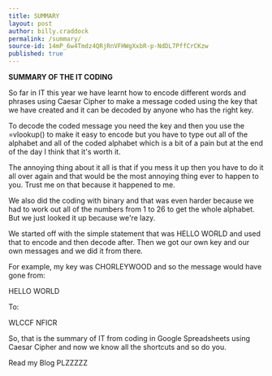 ```yaml
---
title: SUMMARY
layout: post
author: billy.craddock
permalink: /summary/
source-id: 14mP_6w4Tmdz4QRjRnVFHWgXxbR-p-NdDL7PffCrCKzw
published: true
---
```

**SUMMARY OF THE IT CODING**

So far in IT this year we have learnt how to encode different words and phrases using Caesar Cipher to make a message coded using the key that we have created and it can be decoded by anyone who has the right key.

To decode the coded message you need the key and then you use the =vlookup() to make it easy to encode but you have to type out all of the alphabet and all of the coded alphabet which is a bit of a pain but at the end of the day I think that it's worth it.

The annoying thing about it all is that if you mess it up then you have to do it all over again and that would be the most annoying thing ever to happen to you. Trust me on that because it happened to me.

We also did the coding with binary and that was even harder because we had to work out all of the numbers from 1 to 26 to get the whole alphabet. But we just looked it up because we're lazy.

We started off with the simple statement that was HELLO WORLD and used that to encode and then decode after. Then we got our own key and our own messages and we did it from there.

For example, my key was CHORLEYWOOD and so the message would have gone from:

HELLO WORLD

To:

WLCCF NFICR

So, that is the summary of IT from coding in Google Spreadsheets using Caesar Cipher and now we know all the shortcuts and so do you.

Read my Blog PLZZZZZ

